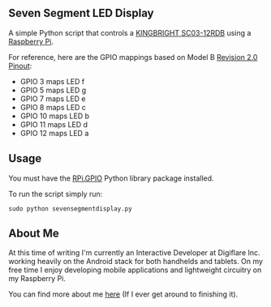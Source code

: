 ## Seven Segment LED Display

A simple Python script that controls a [KINGBRIGHT SC03-12RDB](http://www.farnell.com/datasheets/68712.pdf) using a [Raspberry Pi](http://www.raspberrypi.org/).

For reference, here are the GPIO mappings based on Model B [Revision 2.0 Pinout](http://www.raspberrypi-spy.co.uk/2012/06/simple-guide-to-the-rpi-gpio-header-and-pins/):
- GPIO 3 maps LED f
- GPIO 5 maps LED g
- GPIO 7 maps LED e
- GPIO 8 maps LED c
- GPIO 10 maps LED b
- GPIO 11 maps LED d
- GPIO 12 maps LED a

## Usage

You must have the [RPi.GPIO](https://pypi.python.org/pypi/RPi.GPIO) Python library package installed.

To run the script simply run:
```shell
sudo python sevensegmentdisplay.py
```

## About Me

At this time of writing I'm currently an Interactive Developer at Digiflare Inc. working heavily on the Android stack for both handhelds and tablets. On my free time I enjoy developing mobile applications and lightweight circuitry on my Raspberry Pi.

You can find more about me [here](http://inajstudios.com) (If I ever get around to finishing it).
